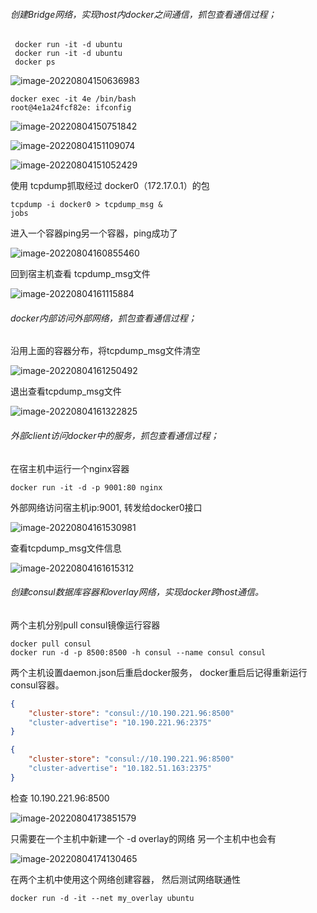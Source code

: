 ###### 创建Bridge网络，实现host内docker之间通信，抓包查看通信过程；

```shell
 docker run -it -d ubuntu
 docker run -it -d ubuntu
 docker ps
```

![image-20220804150636983](04docker网络作业.assets/image-20220804150636983.png) 

```shell
docker exec -it 4e /bin/bash
root@4e1a24fcf82e: ifconfig
```

![image-20220804150751842](04docker网络作业.assets/image-20220804150751842.png) 

![image-20220804151109074](04docker网络作业.assets/image-20220804151109074.png) 

![image-20220804151052429](04docker网络作业.assets/image-20220804151052429.png) 

使用 tcpdump抓取经过 docker0（172.17.0.1）的包

```shell
tcpdump -i docker0 > tcpdump_msg &
jobs
```

进入一个容器ping另一个容器，ping成功了

![image-20220804160855460](04docker网络作业.assets/image-20220804160855460.png) 

回到宿主机查看 tcpdump_msg文件 

![image-20220804161115884](04docker网络作业.assets/image-20220804161115884.png) 

###### docker内部访问外部网络，抓包查看通信过程；

沿用上面的容器分布，将tcpdump_msg文件清空

![image-20220804161250492](04docker网络作业.assets/image-20220804161250492.png) 

退出查看tcpdump_msg文件

![image-20220804161322825](04docker网络作业.assets/image-20220804161322825.png) 

###### 外部client访问docker中的服务，抓包查看通信过程；

在宿主机中运行一个nginx容器

```shell
docker run -it -d -p 9001:80 nginx
```

外部网络访问宿主机ip:9001,  转发给docker0接口

![image-20220804161530981](04docker网络作业.assets/image-20220804161530981.png)

查看tcpdump_msg文件信息

![image-20220804161615312](04docker网络作业.assets/image-20220804161615312.png) 

###### 创建consul数据库容器和overlay网络，实现docker跨host通信。

两个主机分别pull  consul镜像运行容器

```shell
docker pull consul
docker run -d -p 8500:8500 -h consul --name consul consul
```

两个主机设置daemon.json后重启docker服务， docker重启后记得重新运行consul容器。

```json
{
    "cluster-store": "consul://10.190.221.96:8500"
	"cluster-advertise": "10.190.221.96:2375"
}
```

```json
{
    "cluster-store": "consul://10.190.221.96:8500"
    "cluster-advertise": "10.182.51.163:2375"
}
```

检查   10.190.221.96:8500 

![image-20220804173851579](04docker网络作业.assets/image-20220804173851579.png) 

只需要在一个主机中新建一个 -d overlay的网络 另一个主机中也会有

![image-20220804174130465](04docker网络作业.assets/image-20220804174130465.png) 

在两个主机中使用这个网络创建容器， 然后测试网络联通性

```shell
docker run -d -it --net my_overlay ubuntu
```

